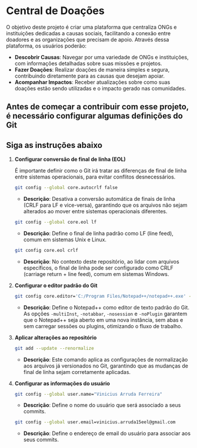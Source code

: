 # Central de Doações

O objetivo deste projeto é criar uma plataforma que centraliza ONGs e instituições dedicadas a causas sociais, facilitando a conexão entre doadores e as organizações que precisam de apoio. Através dessa plataforma, os usuários poderão:

* **Descobrir Causas**: Navegar por uma variedade de ONGs e instituições, com informações detalhadas sobre suas missões e projetos.
* **Fazer Doações**: Realizar doações de maneira simples e segura, contribuindo diretamente para as causas que desejam apoiar.
* **Acompanhar Impactos**: Receber atualizações sobre como suas doações estão sendo utilizadas e o impacto gerado nas comunidades.

## Antes de começar a contribuir com esse projeto, é necessário configurar algumas definições do Git

## Siga as instruções abaixo

1. **Configurar conversão de final de linha (EOL)**

   É importante definir como o Git irá tratar as diferenças de final de linha entre sistemas operacionais, para evitar conflitos desnecessários.

   ```bash
   git config --global core.autocrlf false
   ```
    - **Descrição**: Desativa a conversão automática de finais de linha (CRLF para LF e vice-versa), garantindo que os arquivos não sejam alterados ao mover entre sistemas operacionais diferentes.

   ```bash
   git config --global core.eol lf
   ```
    - **Descrição**: Define o final de linha padrão como LF (line feed), comum em sistemas Unix e Linux.

   ```bash
   git config core.eol crlf
   ```
    - **Descrição**: No contexto deste repositório, ao lidar com arquivos específicos, o final de linha pode ser configurado como CRLF (carriage return + line feed), comum em sistemas Windows.

2. **Configurar o editor padrão do Git**

   ```bash
   git config core.editor='C:/Program Files/Notepad++/notepad++.exe' -multiInst -notabbar -nosession -noPlugin
   ```
    - **Descrição**: Define o Notepad++ como editor de texto padrão do Git. As opções `-multiInst`, `-notabbar`, `-nosession` e `-noPlugin` garantem que o Notepad++ seja aberto em uma nova instância, sem abas e sem carregar sessões ou plugins, otimizando o fluxo de trabalho.

3. **Aplicar alterações ao repositório**

   ```bash
   git add --update --renormalize
   ```
    - **Descrição**: Este comando aplica as configurações de normalização aos arquivos já versionados no Git, garantindo que as mudanças de final de linha sejam corretamente aplicadas.

4. **Configurar as informações do usuário**

   ```bash
   git config --global user.name="Vinicius Arruda Ferreira"
   ```
    - **Descrição**: Define o nome do usuário que será associado a seus commits.

   ```bash
   git config --global user.email=vinicius.arruda15eel@gmail.com
   ```
    - **Descrição**: Define o endereço de email do usuário para associar aos seus commits.
